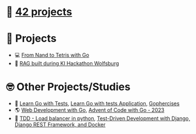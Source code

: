 # 📂 [42 projects](https://github.com/Keisn1/Keisn1/tree/main/42_projects)

# 📁 Projects

- 💻 [From Nand to Tetris with
  Go](https://github.com/Keisn1/nand-to-tetris-in-go)
- 🤖 [RAG built during KI Hackathon
  Wolfsburg](https://github.com/Keisn1/buergerservice-rag-hackathon)

# 🤓 Other Projects/Studies

- 📐 [Learn Go with Tests](https://github.com/Keisn1/LearnGoWithTests),
  [Learn Go with tests
  Application](https://github.com/Keisn1/LearnGoWithTestsApplication),
  [Gophercises](https://github.com/Keisn1/gophercises)
- 🌎 [Web Development with
  Go](https://github.com/Keisn1/web-dev-with-go), [Advent of Code with
  Go - 2023](https://github.com/Keisn1/advent-of-code-2023)
- 📏 [TDD - Load balancer in
  python](https://github.com/Keisn1/load-balancer-python), [Test-Driven
  Development with Django, Django REST Framework, and
  Docker](https://github.com/Keisn1/tdd-django-rest?tab=readme-ov-file)
